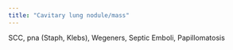 ```yaml
---
title: "Cavitary lung nodule/mass"
---
```

SCC, pna (Staph, Klebs), Wegeners, Septic Emboli, Papillomatosis

